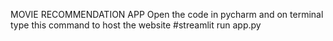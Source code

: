 MOVIE RECOMMENDATION APP
Open the code in pycharm and on terminal type this command to host the website 
#streamlit run app.py
